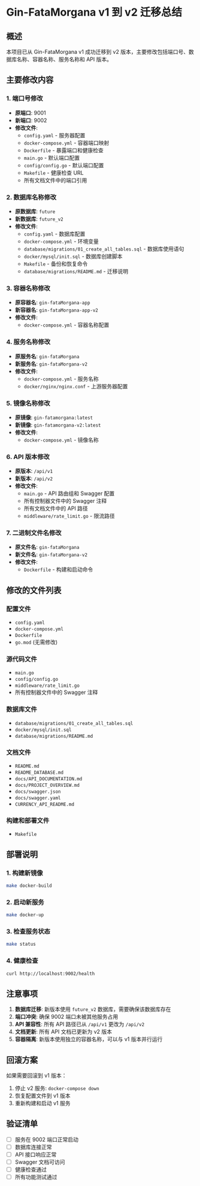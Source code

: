 # Gin-FataMorgana v1 到 v2 迁移总结

## 概述

本项目已从 Gin-FataMorgana v1 成功迁移到 v2 版本，主要修改包括端口号、数据库名称、容器名称、服务名称和 API 版本。

## 主要修改内容

### 1. 端口号修改

- **原端口**: 9001
- **新端口**: 9002
- **修改文件**:
  - `config.yaml` - 服务器配置
  - `docker-compose.yml` - 容器端口映射
  - `Dockerfile` - 暴露端口和健康检查
  - `main.go` - 默认端口配置
  - `config/config.go` - 默认端口配置
  - `Makefile` - 健康检查 URL
  - 所有文档文件中的端口引用

### 2. 数据库名称修改

- **原数据库**: `future`
- **新数据库**: `future_v2`
- **修改文件**:
  - `config.yaml` - 数据库配置
  - `docker-compose.yml` - 环境变量
  - `database/migrations/01_create_all_tables.sql` - 数据库使用语句
  - `docker/mysql/init.sql` - 数据库创建脚本
  - `Makefile` - 备份和恢复命令
  - `database/migrations/README.md` - 迁移说明

### 3. 容器名称修改

- **原容器名**: `gin-fataMorgana-app`
- **新容器名**: `gin-fataMorgana-app-v2`
- **修改文件**:
  - `docker-compose.yml` - 容器名称配置

### 4. 服务名称修改

- **原服务名**: `gin-fataMorgana`
- **新服务名**: `gin-fataMorgana-v2`
- **修改文件**:
  - `docker-compose.yml` - 服务名称
  - `docker/nginx/nginx.conf` - 上游服务器配置

### 5. 镜像名称修改

- **原镜像**: `gin-fatamorgana:latest`
- **新镜像**: `gin-fatamorgana-v2:latest`
- **修改文件**:
  - `docker-compose.yml` - 镜像名称

### 6. API 版本修改

- **原版本**: `/api/v1`
- **新版本**: `/api/v2`
- **修改文件**:
  - `main.go` - API 路由组和 Swagger 配置
  - 所有控制器文件中的 Swagger 注释
  - 所有文档文件中的 API 路径
  - `middleware/rate_limit.go` - 限流路径

### 7. 二进制文件名修改

- **原文件名**: `gin-fataMorgana`
- **新文件名**: `gin-fataMorgana-v2`
- **修改文件**:
  - `Dockerfile` - 构建和启动命令

## 修改的文件列表

### 配置文件

- `config.yaml`
- `docker-compose.yml`
- `Dockerfile`
- `go.mod` (无需修改)

### 源代码文件

- `main.go`
- `config/config.go`
- `middleware/rate_limit.go`
- 所有控制器文件中的 Swagger 注释

### 数据库文件

- `database/migrations/01_create_all_tables.sql`
- `docker/mysql/init.sql`
- `database/migrations/README.md`

### 文档文件

- `README.md`
- `README_DATABASE.md`
- `docs/API_DOCUMENTATION.md`
- `docs/PROJECT_OVERVIEW.md`
- `docs/swagger.json`
- `docs/swagger.yaml`
- `CURRENCY_API_README.md`

### 构建和部署文件

- `Makefile`

## 部署说明

### 1. 构建新镜像

```bash
make docker-build
```

### 2. 启动新服务

```bash
make docker-up
```

### 3. 检查服务状态

```bash
make status
```

### 4. 健康检查

```bash
curl http://localhost:9002/health
```

## 注意事项

1. **数据库迁移**: 新版本使用 `future_v2` 数据库，需要确保该数据库存在
2. **端口冲突**: 确保 9002 端口未被其他服务占用
3. **API 兼容性**: 所有 API 路径已从 `/api/v1` 更改为 `/api/v2`
4. **文档更新**: 所有 API 文档已更新为 v2 版本
5. **容器隔离**: 新版本使用独立的容器名称，可以与 v1 版本并行运行

## 回滚方案

如果需要回滚到 v1 版本：

1. 停止 v2 服务: `docker-compose down`
2. 恢复配置文件到 v1 版本
3. 重新构建和启动 v1 服务

## 验证清单

- [ ] 服务在 9002 端口正常启动
- [ ] 数据库连接正常
- [ ] API 接口响应正常
- [ ] Swagger 文档可访问
- [ ] 健康检查通过
- [ ] 所有功能测试通过
